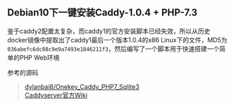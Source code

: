 ## Debian10下一键安装Caddy-1.0.4 + PHP-7.3
鉴于caddy2配置太复杂，而caddy1的官方安装脚本已经失效，所以从历史docker镜像中提取出了caddy1最后一个版本1.0.4的x86 Linux下的文件，MD5为`036abefc6dc88c9e9a7493e1846211f3`，然后编写了一个脚本用于快速搭建一个简单的PHP Web环境

参考的源码
> [dylanbai8/Onekey_Caddy_PHP7_Sqlite3](https://github.com/dylanbai8/Onekey_Caddy_PHP7_Sqlite3)   
> [Caddyserver官方Wiki](https://github.com/caddyserver/caddy/wiki/Caddy-as-a-service-examples)
